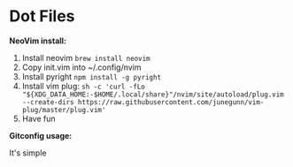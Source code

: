 Dot Files
=====

**NeoVim install:**

1. Install neovim
`brew install neovim`
2. Copy init.vim into ~/.config/nvim
3. Install pyright
`npm install -g pyright`
4. Install vim plug:
`sh -c 'curl -fLo "${XDG_DATA_HOME:-$HOME/.local/share}"/nvim/site/autoload/plug.vim --create-dirs https://raw.githubusercontent.com/junegunn/vim-plug/master/plug.vim'`
5. Have fun


**Gitconfig usage:**

It's simple
